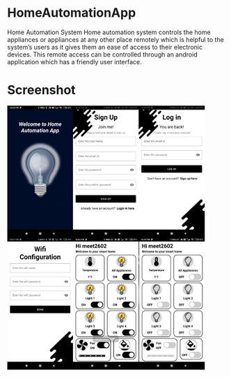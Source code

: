 # HomeAutomationApp
Home Automation System 
Home automation system controls the home appliances or appliances at any other place remotely  which is helpful to the system’s users as it gives them an ease of access to their electronic devices. This remote access can be controlled through an android application which has a friendly user  interface.
# Screenshot
<div style="display:flex;">
<img src="screenshot/1.jpeg" width="30%">
<img src="screenshot/2.jpeg" width="30%">
<img src="screenshot/3.jpeg" width="30%">
</div>
<div style="display:flex;">
<img src="screenshot/4.jpeg" width="30%">
<img src="screenshot/5.jpeg" width="30%">
<img src="screenshot/6.jpeg" width="30%">
</div>
